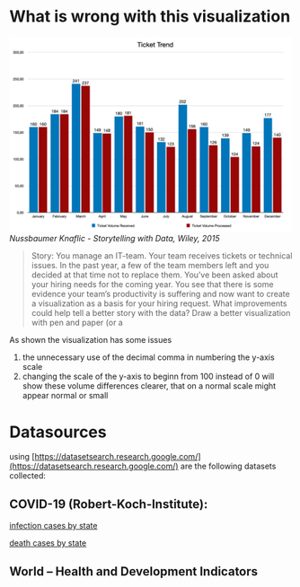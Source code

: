 # What is wrong with this visualization

![](/images/1.png)
*Nussbaumer Knaflic - Storytelling with Data, Wiley, 2015*
> Story: You manage an IT-team. Your team receives tickets or technical issues. In the past year, a few of the team members
left and you decided at that time not to replace them. You’ve been asked about your hiring needs for the coming year. You
see that there is some evidence your team’s productivity is suffering and now want to create a visualization as a basis for your
hiring request.
What improvements could help tell a better story with the data? Draw a better visualization with pen and paper (or a

As shown the visualization has some issues

1. the unnecessary use of the decimal comma in numbering the y-axis scale
2. changing the scale of the y-axis to beginn from 100 instead of 0 
will show these volume differences clearer, that on a normal scale might appear normal or small

# Datasources

using [https://datasetsearch.research.google.com/](https://datasetsearch.research.google.com/) are the following datasets collected:
## COVID-19 (Robert-Koch-Institute):

[infection cases by state](https://data.world/liz-friedman/covid-19-in-germany/workspace/file?filename=cases-rki-by-state.csv)

[death cases by state](https://data.world/liz-friedman/covid-19-in-germany/workspace/file?filename=deaths-rki-by-state.csv)
## World – Health and Development Indicators

